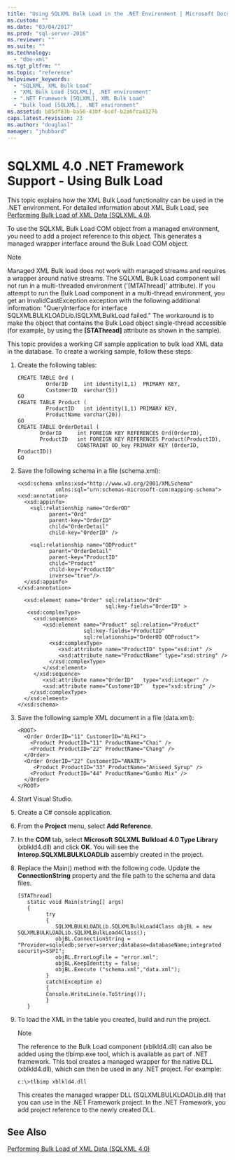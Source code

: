 ```yaml
---
title: "Using SQLXML Bulk Load in the .NET Environment | Microsoft Docs"
ms.custom: ""
ms.date: "03/04/2017"
ms.prod: "sql-server-2016"
ms.reviewer: ""
ms.suite: ""
ms.technology: 
  - "dbe-xml"
ms.tgt_pltfrm: ""
ms.topic: "reference"
helpviewer_keywords: 
  - "SQLXML, XML Bulk Load"
  - "XML Bulk Load [SQLXML], .NET environment"
  - ".NET Framework [SQLXML], XML Bulk Load"
  - "bulk load [SQLXML], .NET environment"
ms.assetid: b85df83b-ba56-43bf-bcdf-b2a6fca43276
caps.latest.revision: 23
ms.author: "douglasl"
manager: "jhubbard"
---
```

# SQLXML 4.0 .NET Framework Support - Using Bulk Load
  This topic explains how the XML Bulk Load functionality can be used in the .NET environment. For detailed information about XML Bulk Load, see [Performing Bulk Load of XML Data &#40;SQLXML 4.0&#41;](../../relational-databases/sqlxml-annotated-xsd-schemas-xpath-queries/bulk-load-xml/performing-bulk-load-of-xml-data-sqlxml-4.0.md).  
  
 To use the SQLXML Bulk Load COM object from a managed environment, you need to add a project reference to this object. This generates a managed wrapper interface around the Bulk Load COM object.  
  
> [!NOTE]  
>  Managed XML Bulk load does not work with managed streams and requires a wrapper around native streams. The SQLXML Bulk Load component will not run in a multi-threaded environment ('[MTAThread]' attribute). If you attempt to run the Bulk Load component in a multi-thread environment, you get an InvalidCastException exception with the following additional information: "QueryInterface for interface SQLXMLBULKLOADLib.ISQLXMLBulkLoad failed." The workaround is to make the object that contains the Bulk Load object single-thread accessible (for example, by using the **[STAThread]** attribute as shown in the sample).  
  
 This topic provides a working C# sample application to bulk load XML data in the database. To create a working sample, follow these steps:  
  
1.  Create the following tables:  
  
    ```  
    CREATE TABLE Ord (  
             OrderID     int identity(1,1)  PRIMARY KEY,  
             CustomerID  varchar(5))  
    GO  
    CREATE TABLE Product (  
             ProductID   int identity(1,1) PRIMARY KEY,  
             ProductName varchar(20))  
    GO  
    CREATE TABLE OrderDetail (  
           OrderID     int FOREIGN KEY REFERENCES Ord(OrderID),  
           ProductID   int FOREIGN KEY REFERENCES Product(ProductID),  
                       CONSTRAINT OD_key PRIMARY KEY (OrderID, ProductID))  
    GO  
    ```  
  
2.  Save the following schema in a file (schema.xml):  
  
    ```  
    <xsd:schema xmlns:xsd="http://www.w3.org/2001/XMLSchema"  
                xmlns:sql="urn:schemas-microsoft-com:mapping-schema">  
    <xsd:annotation>  
      <xsd:appinfo>  
        <sql:relationship name="OrderOD"  
              parent="Ord"  
              parent-key="OrderID"  
              child="OrderDetail"  
              child-key="OrderID" />  
  
        <sql:relationship name="ODProduct"  
              parent="OrderDetail"  
              parent-key="ProductID"  
              child="Product"  
              child-key="ProductID"   
              inverse="true"/>  
      </xsd:appinfo>  
    </xsd:annotation>  
  
      <xsd:element name="Order" sql:relation="Ord"   
                                sql:key-fields="OrderID" >  
       <xsd:complexType>  
         <xsd:sequence>  
            <xsd:element name="Product" sql:relation="Product"   
                         sql:key-fields="ProductID"  
                         sql:relationship="OrderOD ODProduct">  
              <xsd:complexType>  
                 <xsd:attribute name="ProductID" type="xsd:int" />  
                 <xsd:attribute name="ProductName" type="xsd:string" />  
              </xsd:complexType>  
            </xsd:element>  
         </xsd:sequence>  
            <xsd:attribute name="OrderID"   type="xsd:integer" />   
            <xsd:attribute name="CustomerID"   type="xsd:string" />  
        </xsd:complexType>  
      </xsd:element>  
    </xsd:schema>  
    ```  
  
3.  Save the following sample XML document in a file (data.xml):  
  
    ```  
    <ROOT>    
      <Order OrderID="11" CustomerID="ALFKI">  
        <Product ProductID="11" ProductName="Chai" />  
        <Product ProductID="22" ProductName="Chang" />  
      </Order>  
      <Order OrderID="22" CustomerID="ANATR">  
         <Product ProductID="33" ProductName="Aniseed Syrup" />  
        <Product ProductID="44" ProductName="Gumbo Mix" />  
      </Order>  
    </ROOT>  
    ```  
  
4.  Start Visual Studio.  
  
5.  Create a C# console application.  
  
6.  From the **Project** menu, select **Add Reference**.  
  
7.  In the **COM** tab, select **Microsoft SQLXML Bulkload 4.0 Type Library** (xblkld4.dll) and click **OK**. You will see the **Interop.SQLXMLBULKLOADLib** assembly created in the project.  
  
8.  Replace the Main() method with the following code. Update the **ConnectionString** property and the file path to the schema and data files.  
  
    ```  
    [STAThread]  
       static void Main(string[] args)  
       {     
             try  
             {  
                SQLXMLBULKLOADLib.SQLXMLBulkLoad4Class objBL = new SQLXMLBULKLOADLib.SQLXMLBulkLoad4Class();  
                objBL.ConnectionString = "Provider=sqloledb;server=server;database=databaseName;integrated security=SSPI";  
                objBL.ErrorLogFile = "error.xml";  
                objBL.KeepIdentity = false;  
                objBL.Execute ("schema.xml","data.xml");  
             }  
             catch(Exception e)  
             {  
             Console.WriteLine(e.ToString());  
             }  
       }  
    ```  
  
9. To load the XML in the table you created, build and run the project.  
  
    > [!NOTE]  
    >  The reference to the Bulk Load component (xblkld4.dll) can also be added using the tlbimp.exe tool, which is available as part of .NET framework. This tool creates a managed wrapper for the native DLL (xblkld4.dll), which can then be used in any .NET project. For example:  
  
    ```  
    c:\>tlbimp xblkld4.dll  
    ```  
  
     This creates the managed wrapper DLL (SQLXMLBULKLOADLib.dll) that you can use in the .NET Framework project. In the .NET Framework, you add project reference to the newly created DLL.  
  
## See Also  
 [Performing Bulk Load of XML Data &#40;SQLXML 4.0&#41;](../../relational-databases/sqlxml-annotated-xsd-schemas-xpath-queries/bulk-load-xml/performing-bulk-load-of-xml-data-sqlxml-4.0.md)  
  
  